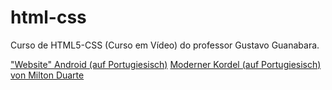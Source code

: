 # html-css
 Curso de HTML5-CSS (Curso em Vídeo) do professor Gustavo Guanabara.

 <a href="https://tweilandt.github.io/html-css/desafio/des10/index" target="_blank">"Website" Android (auf Portugiesisch)</a>
 <a href="https://tweilandt.github.io/Kordel-Projekt/" target="_blank"> Moderner Kordel (auf Portugiesisch) von Milton Duarte</a>


